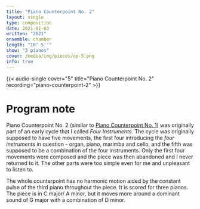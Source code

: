 ```yaml
---
title: "Piano Counterpoint No. 2"
layout: single
type: composition
date: 2021-01-03
written: "2021"
ensemble: chamber
length: "10' 5''"
show: "3 pianos"
cover: /media/img/pieces/op-5.png
info: true
---
```


{{< audio-single cover="5" title="Piano Counterpoint No. 2" recording="piano-counterpoint-2" >}}

# Program note

Piano Counterpoint No. 2 (similar to [Piano Counterpoint No. 1](/works/chamber/piano-counterpoint-no.-1)) was originally part of an early cycle that I called *Four Instruments*. The cycle was originally supposed to have five movements, the first four introducing the *four instruments* in question - organ, piano, marimba and cello, and the fifth was supposed to be a combination of the four instruments. Only the first four movements were composed and the piece was then abandoned and I never returned to it. The other parts were too simple even for me and unpleasant to listen to.

The whole counterpoint has no harmonic motion aided by the constant pulse of the third piano throughout the piece. It is scored for three pianos. The piece is in C major/ A minor, but it moves more around a dominant sound of G major with a combination of D minor.